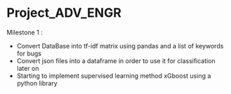# Project_ADV_ENGR


Milestone 1 :
  - Convert DataBase into tf-idf matrix using pandas and a list of keywords for bugs
  - Convert json files into a dataframe in order to use it for classification later on
  - Starting to implement supervised learning method xGboost using a python library
